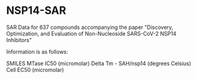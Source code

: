 # NSP14-SAR
SAR Data for 637 compounds accompanying the paper "Discovery, Optimization, and Evaluation of Non-Nucleoside SARS-CoV-2 NSP14 Inhibitors"

Information is as follows:

SMILES
MTase IC50 (micromolar)
Delta Tm - SAH/nsp14 (degrees Celsius)
Cell EC50 (micromolar)
